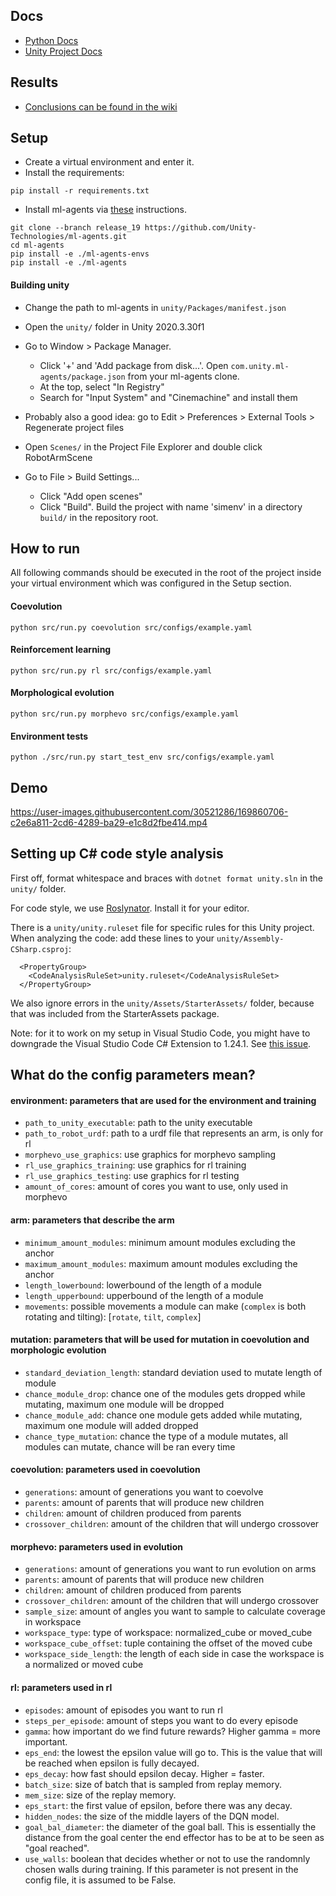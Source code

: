 
## Docs

- [Python Docs](https://smessie.github.io/SELab3-2022-01/python/annotated.html)
- [Unity Project Docs](https://smessie.github.io/SELab3-2022-01/unity/annotated.html)

## Results

- [Conclusions can be found in the wiki](https://github.com/smessie/SELab3-2022-01/wiki/Final-results)


## Setup

- Create a virtual environment and enter it.
- Install the requirements:
```
pip install -r requirements.txt
```

- Install ml-agents via [these](https://github.com/Unity-Technologies/ml-agents/blob/release_19_docs/docs/Installation.md) instructions.
```
git clone --branch release_19 https://github.com/Unity-Technologies/ml-agents.git
cd ml-agents
pip install -e ./ml-agents-envs
pip install -e ./ml-agents
```

#### Building unity

- Change the path to ml-agents in `unity/Packages/manifest.json`

- Open the `unity/` folder in Unity 2020.3.30f1

- Go to Window > Package Manager.
  + Click '+' and 'Add package from disk...'. Open `com.unity.ml-agents/package.json` from your ml-agents clone.
  + At the top, select "In Registry"
  + Search for "Input System" and "Cinemachine" and install them

- Probably also a good idea: go to Edit > Preferences > External Tools > Regenerate project files

- Open `Scenes/` in the Project File Explorer and double click RobotArmScene

- Go to File > Build Settings...
  + Click "Add open scenes"
  + Click "Build". Build the project with name 'simenv' in a directory `build/` in the repository root.

## How to run

All following commands should be executed in the root of the project inside your virtual environment which was configured in the Setup section.

#### Coevolution
```
python src/run.py coevolution src/configs/example.yaml
```

#### Reinforcement learning
```
python src/run.py rl src/configs/example.yaml
```

#### Morphological evolution
```
python src/run.py morphevo src/configs/example.yaml
```

#### Environment tests
```
python ./src/run.py start_test_env src/configs/example.yaml
```

## Demo


https://user-images.githubusercontent.com/30521286/169860706-c2e6a811-2cd6-4289-ba29-e1c8d2fbe414.mp4


## Setting up C# code style analysis

First off, format whitespace and braces with `dotnet format unity.sln` in the `unity/` folder.

For code style, we use [Roslynator](https://github.com/JosefPihrt/Roslynator). Install it for your editor.

There is a `unity/unity.ruleset` file for specific rules for this Unity project.
When analyzing the code: add these lines to your `unity/Assembly-CSharp.csproj`:
```
  <PropertyGroup>
    <CodeAnalysisRuleSet>unity.ruleset</CodeAnalysisRuleSet>
  </PropertyGroup>
```
We also ignore errors in the `unity/Assets/StarterAssets/` folder, because that was included from the StarterAssets package.

Note: for it to work on my setup in Visual Studio Code, you might have to downgrade the Visual Studio Code C# Extension to 1.24.1. See [this issue](https://github.com/OmniSharp/omnisharp-vscode/issues/5160).


## What do the config parameters mean?

#### environment: parameters that are used for the environment and training
  - `path_to_unity_executable`: path to the unity executable
  - `path_to_robot_urdf`: path to a urdf file that represents an arm, is only for rl
  - `morphevo_use_graphics`: use graphics for morphevo sampling
  - `rl_use_graphics_training`: use graphics for rl training
  - `rl_use_graphics_testing`: use graphics for rl testing
  - `amount_of_cores`: amount of cores you want to use, only used in morphevo

#### arm: parameters that describe the arm
  - `minimum_amount_modules`: minimum amount modules excluding the anchor
  - `maximum_amount_modules`: maximum amount modules excluding the anchor
  - `length_lowerbound`: lowerbound of the length of a module
  - `length_upperbound`: upperbound of the length of a module
  - `movements`: possible movements a module can make (`complex` is both rotating and tilting): [`rotate`, `tilt`, `complex`]

#### mutation: parameters that will be used for mutation in coevolution and morphologic evolution
  - `standard_deviation_length`: standard deviation used to mutate length of module
  - `chance_module_drop`: chance one of the modules gets dropped while mutating, maximum one module will be dropped
  - `chance_module_add`: chance one module gets added while mutating, maximum one module will added dropped
  - `chance_type_mutation`: chance the type of a module mutates, all modules can mutate, chance will be ran every time

#### coevolution: parameters used in coevolution
  - `generations`: amount of generations you want to coevolve
  - `parents`: amount of parents that will produce new children
  - `children`: amount of children produced from parents
  - `crossover_children`: amount of the children that will undergo crossover

#### morphevo: parameters used in evolution
  - `generations`: amount of generations you want to run evolution on arms
  - `parents`: amount of parents that will produce new children
  - `children`: amount of children produced from parents
  - `crossover_children`: amount of the children that will undergo crossover
  - `sample_size`: amount of angles you want to sample to calculate coverage in workspace
  - `workspace_type`: type of workspace: normalized_cube or moved_cube
  - `workspace_cube_offset`: tuple containing the offset of the moved cube
  - `workspace_side_length`: the length of each side in case the workspace is a normalized or moved cube


#### rl: parameters used in rl
  - `episodes`: amount of episodes you want to run rl
  - `steps_per_episode`: amount of steps you want to do every episode
  - `gamma`: how important do we find future rewards? Higher gamma = more important.
  - `eps_end`: the lowest the epsilon value will go to. This is the value that will be reached when epsilon is fully decayed.
  - `eps_decay`: how fast should epsilon decay. Higher = faster.
  - `batch_size`: size of batch that is sampled from replay memory.
  - `mem_size`: size of the replay memory.
  - `eps_start`: the first value of epsilon, before there was any decay.
  - `hidden_nodes`: the size of the middle layers of the DQN model.
  - `goal_bal_diameter`: the diameter of the goal ball. This is essentially the distance from the goal center the end effector has to be at to be seen as "goal reached".
  - `use_walls`: boolean that decides whether or not to use the randomnly chosen walls during training. If this parameter is not present in the config file, it is assumed to be False.
